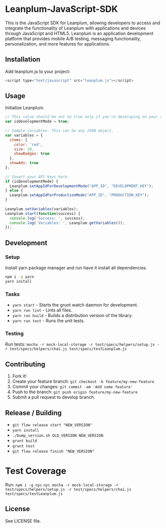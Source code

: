 # Leanplum-JavaScript-SDK
This is the JavaScript SDK for Leanplum, allowing developers to access and integrate the functionality of Leanplum with applications and devices through JavaScript and HTML5. Leanplum is an application development platform that provides mobile A/B testing, messaging functionality, personalization, and more features for applications.
## Installation
Add leanplum.js to your project:
```javascript
<script type="text/javascript" src="leanplum.js"></script>
```
## Usage
Initialize Leanplum.

```javascript
// This value should be set to true only if you're developing on your server.
var isDevelopmentMode = true;
 
// Sample variables. This can be any JSON object.
var variables = {
  items: {
    color: 'red',
    size: 20,
    showBadges: true
  },
  showAds: true
};
 
// Insert your API keys here.
if (isDevelopmentMode) {
  Leanplum.setAppIdForDevelopmentMode("APP_ID", "DEVELOPMENT_KEY");
} else {
  Leanplum.setAppIdForProductionMode("APP_ID", "PRODUCTION_KEY");
}
 
Leanplum.setVariables(variables);
Leanplum.start(function(success) {
  console.log('Success: ', success);
  console.log('Variables: ', Leanplum.getVariables());
});
```
## Development
### Setup
Install yarn package manager and run have it install all dependencies.
```bash
npm i -g yarn
yarn install
```
### Tasks
- `yarn start` - Starts the grunt watch daemon for development.
- `yarn run lint` - Lints all files.
- `yarn run build` - Builds a distribution version of the library.
- `yarn run test` - Runs the unit tests.

### Testing
Run tests: `mocha -r mock-local-storage -r test/specs/helpers/setup.js -r test/specs/helpers/chai.js test/specs/testLeanplum.js`

## Contributing
1. Fork it!
2. Create your feature branch: `git checkout -b feature/my-new-feature`
3. Commit your changes: `git commit -am 'Add some feature'`
4. Push to the branch: `git push origin feature/my-new-feature`
5. Submit a pull request to develop branch.

## Release / Building
- `git flow release start "NEW_VERSION"`
- `yarn install`
- `./bump_version.sh OLD_VERSION NEW_VERSION`
- `grunt build`
- `grunt test`
- `git flow release finish "NEW_VERSION"`

# Test Coverage
Run:
`npm i -g nyc`
`nyc mocha -r mock-local-storage -r test/specs/helpers/setup.js -r test/specs/helpers/chai.js test/specs/testLeanplum.js`

## License
See LICENSE file.
